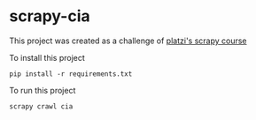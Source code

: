 # scrapy-cia 

This project was created as a challenge of [platzi's scrapy course](https://platzi.com/cursos/scrapy/)

To install this project
```
pip install -r requirements.txt
```

To run this project
```
scrapy crawl cia
```


